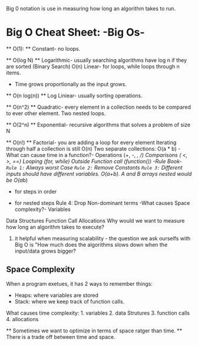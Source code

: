 Big 0 notation is use in measuring how long an algorithm takes to run.

# Big O Cheat Sheet: -Big Os-
** O(1): ** Constant- no loops.

** O(log N) ** Logarithmic- usually searching algorithms have log n if they are sorted (Binary Search) O(n) Linear- for loops, while loops through n items.
- Time grows proportionally as the input grows. 

** O(n log(n)) ** Log Liniear- usually sorting operations.

** O(n^2) ** Quadratic- every element in a collection needs to be compared to ever other element. Two nested loops.

** O(2^n) ** Exponential- recursive algorithms that solves a problem of size N

** O(n!) ** Factorial- you are adding a loop for every element
Iterating through half a collection is still O(n) Two separate collections: O(a * b)
-What can cause time in a function?-
Operations (+, -, *, /) Comparisons ( <, >, ==)
Looping (for, while)
Outside Function call (function())
-Rule Book-
`Rule 1:` Always worst Case
`Rule 2:` Remove Constants
`Rule 3:` Different inputs should have different variables. O(a+b). A and B arrays nested would be O(a*b)
+ for steps in order
* for nested steps
Rule 4: Drop Non-dominant terms
-What causes Space complexity?-
Variables


Data Structures Function Call Allocations
Why would we want to measure how long an algorithm takes to execute?
 1. it helpful when measuring scalability - the question we ask ourselfs with Big O is "How much does the algorithms slows down when the input/data grows bigger?

 
## Space Complexity

When a program exetues, it has 2 ways to remember things:

- Heaps:  where variables are stored
- Stack:  where we keep track of function calls.

What causes time complexity:
    1. variables 
    2. data Strutures 
    3. function calls 
    4. allocations 

** Sometimes we want to optimize in terms of space ratger than time. **  There is a trade off between time and space.
